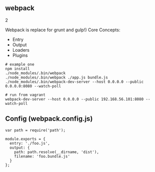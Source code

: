 webpack
-
2

Webpack is replace for grunt and gulp!)
Core Concepts:
* Entry
* Output
* Loaders
* Plugins


````
# example one
npm install
./node_modules/.bin/webpack
./node_modules/.bin/webpack ./app.js bundle.js
./node_modules/.bin/webpack-dev-server --host 0.0.0.0 --public 0.0.0.0:8080 --watch-poll

# run from vagrant
webpack-dev-server --host 0.0.0.0 --public 192.168.56.101:8080 --watch-poll
````

## Config (webpack.config.js)

````
var path = require('path');

module.exports = {
  entry: './foo.js',
  output: {
    path: path.resolve(__dirname, 'dist'),
    filename: 'foo.bundle.js'
  }
};
````
